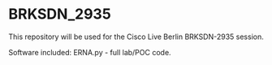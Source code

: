 # BRKSDN_2935
This repository will be used for the Cisco Live Berlin  BRKSDN-2935 session.  

Software included: ERNA.py - full lab/POC code.
